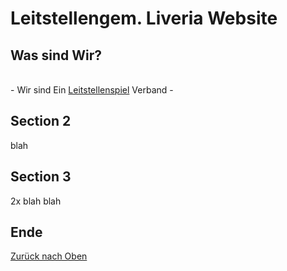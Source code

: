 # Leitstellengem. Liveria Website

## Was sind Wir?
<br>
- Wir sind Ein <a href="https://leitstellenspiel.de">Leitstellenspiel</a> Verband
- 

## Section 2
blah

## Section 3
2x blah
blah

## Ende

[Zurück nach Oben](#was-sind-wir)